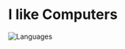 # I like Computers
![Languages](https://github-readme-stats.vercel.app/api/top-langs/?username=KaylBing&layout=compact&theme=radical&hide_border=true&count_private=true)
